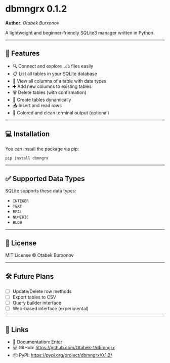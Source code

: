 # dbmngrx 0.1.2

**Author**: *Otabek Burxonov*

A lightweight and beginner-friendly SQLite3 manager written in Python.

---

## 🚀 Features

- 🔍 Connect and explore `.db` files easily  
- 📋 List all tables in your SQLite database  
- 📑 View all columns of a table with data types  
- ➕ Add new columns to existing tables  
- 🗑 Delete tables (with confirmation)  
- 📁 Create tables dynamically  
- 📤 Insert and read rows  
- 🎨 Colored and clean terminal output (optional)

---

## 💻 Installation

You can install the package via pip:

```bash
pip install dbmngrx
```
---

## ✅ Supported Data Types

SQLite supports these data types:

- `INTEGER`
- `TEXT`
- `REAL`
- `NUMERIC`
- `BLOB`

---

## 📄 License

MIT License © Otabek Burxonov

---

## 🛠 Future Plans

- [ ] Update/Delete row methods  
- [ ] Export tables to CSV  
- [ ] Query builder interface  
- [ ] Web-based interface (experimental)

---

## 🔗 Links

- 📘 Documentation: [Enter](https://dbmanagerx.netlify.app) 
- 💻 GitHub: https://github.com/Otabek-1/dbmngrx
- 📦 PyPI: https://pypi.org/project/dbmngrx/0.1.2/
